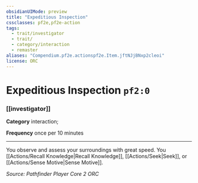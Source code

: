 ```yaml
---
obsidianUIMode: preview
title: "Expeditious Inspection"
cssclasses: pf2e,pf2e-action
tags:
  - trait/investigator
  - trait/
  - category/interaction
  - remaster
aliases: "Compendium.pf2e.actionspf2e.Item.jftNJjBNxp2cleoi"
license: ORC
---
```

# Expeditious Inspection `pf2:0`

### [[investigator]]

**Category** interaction; 




**Frequency** once per 10 minutes

* * *

You observe and assess your surroundings with great speed. You [[Actions/Recall Knowledge|Recall Knowledge]], [[Actions/Seek|Seek]], or [[Actions/Sense Motive|Sense Motive]].

*Source: Pathfinder Player Core 2*
*ORC*